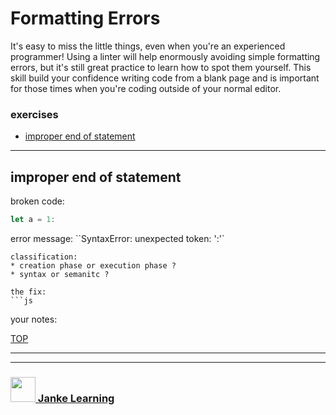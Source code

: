 # Formatting Errors

It's easy to miss the little things, even when you're an experienced programmer!  Using a linter will help enormously avoiding simple formatting errors, but it's still great practice to learn how to spot them yourself.  This skill build your confidence writing code from a blank page and is important for those times when you're coding outside of your normal editor.

### exercises
* [improper end of statement](#improper-end-of-statement)

---

## improper end of statement
broken code:
```js
let a = 1:
```
error message:
``SyntaxError: unexpected token: ':'`
```
classification:
* creation phase or execution phase ?
* syntax or semanitc ?

the fix:
```js
```
your notes:

[TOP](#formatting-errors)


___
___
### <a href="http://janke-learning.org" target="_blank"><img src="https://user-images.githubusercontent.com/18554853/50098409-22575780-021c-11e9-99e1-962787adaded.png" width="40" height="40"></img> Janke Learning</a>

